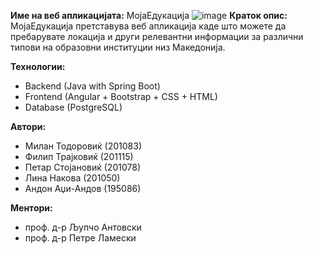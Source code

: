 **Име на веб апликацијата:** МојаЕдукација
![image](https://user-images.githubusercontent.com/85808655/201375273-3a7cdec7-cc9f-46fa-a11a-56c5b63e6175.png)
**Краток опис:** МојаЕдукација претставува веб апликација каде што можете да пребарувате локација и други релевантни информации за различни типови на образовни институции низ Македонија.

**Технологии:**
- Backend (Java with Spring Boot)
- Frontend (Angular + Bootstrap + CSS + HTML)
- Database (PostgreSQL)

**Автори:**
- Милан Тодоровиќ (201083)
- Филип Трајковиќ (201115)
- Петар Стојановиќ (201078)
- Лина Накова (201050)
- Андон Аџи-Андов (195086)


**Ментори:** 
- проф. д-р Љупчо Антовски
- проф. д-р Петре Ламески
